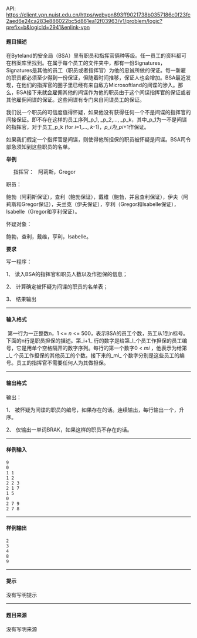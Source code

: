 API: https://client.vpn.nuist.edu.cn/https/webvpn893ff9021738b0357186c0f23fc2aed6e24ca283e886022bc5d861ea12f03963/v1/problem/logic?prefix=b&logicId=2941&enlink-vpn

#### 题目描述

在Byteland的安全局（BSA）里有职员和指挥官俩种等级。任一员工的资料都可在档案库里找到。在属于每个员工的文件夹中，都有一份Signatures，Signatures是其他的员工（职员或者指挥官）为他的忠诚所做的保证。每一新雇的职员都必须至少得到一份保证，但随着时间推移，保证人也会增加。BSA最近发现，在他们的指挥官的圈子里已经有来自敌方Microsoftland的间谍的渗入。那么，BSA接下来就会雇佣其他的间谍作为他的职员由于这个间谍指挥官的保证或者其他雇佣间谍的保证。这些间谍有专门来自间谍员工的保证。

我们说一个职员的可信度值得怀疑，如果他没有获得任何一个不是间谍的指挥官的间接保证。即不存在这样的员工序列_p_1, _p_2,..., _p_k，其中_p_1为一不是间谍的指挥官，对于员工_p_k (for _i_\=1,..., _k_\-1)，_p_i为_pi_+1作保证。

如果我们假定一个指挥官是间谍，则使得他所担保的职员被怀疑是间谍。BSA司令部急须知到这些职员的名单。

**举例**

     指挥官：   阿莉斯，Gregor

职员：

鲍勃（阿莉斯保证），查利（鲍勃保证），戴维（鲍勃，并且查利保证），伊夫（阿莉斯和Gregor保证），夫兰克（伊夫保证），亨利（Gregor和Isabelle保证），Isabelle（Gregor和亨利保证）。

怀疑对象：

鲍勃，查利，戴维，亨利，Isabelle。

**要求**

写一程序：

1、 读入BSA的指挥官和职员人数以及作担保的信息；

2、 计算确定被怀疑为间谍的职员的名单表；

3、 结果输出

---

#### 输入格式

 第一行为一正整数n，1 <= _n_ <= 500，表示BSA的员工个数，员工从1到n标号。下面的n行是职员担保的描述。第_i+1_ 行的数字是给第_I_个员工作担保的员工编号，它是用单个空格隔开的数字序列。每行的第一个数字0 < _mi_ ，他表示为给第_I_ 个员工作担保的其他员工的个数。接下来的_mi_ 个数字分别是这些员工的编号。员工的指挥官不需要任何人为其做担保。

---

#### 输出格式

输出：

1、 被怀疑为间谍的职员的编号，如果存在的话。连续输出，每行输出一个，升序。

2、 仅输出一单词BRAK，如果这样的职员不存在的话。

---

#### 样例输入
```
9
0
1 1
1 2
2 2 3
2 1 7
1 5
0
2 7 9
2 7 8

```

---

#### 样例输出
```
2
3
4
8
9
```

---

#### 提示

没有写明提示

---

#### 题目来源

没有写明来源